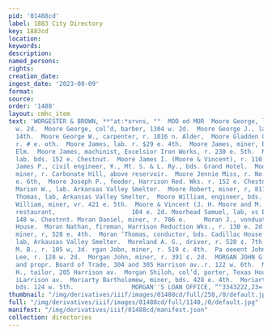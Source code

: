 ```yaml
---
pid: '01488cd'
label: 1883 City Directory
key: 1883cd
location: 
keywords: 
description: 
named_persons: 
rights: 
creation_date: 
ingest_date: '2023-08-09'
format: 
source: 
order: '1488'
layout: cmhc_item
text: 'WORGESTER & BROWN, **°at:*xrvns, °°  MOO od MOR  Moore George, lab., r. 503
  w. 2d.  Moore George, col’d, barber, 1304 w. 2d.  Moore George J., lab. r. 325 e.
  14th.  Moore George W., carpenter, r. 1016 n. Alder,  Moore Gladden C., carpenter,
  r. # e. oth.  Moore James, lab. r. $29 e. 4th.  Moore James, miner, bds, 137 w.
  Elm.  Moore James, machinist, Excelsior Iron Works, r. 230 e. 5th.  Moore James,
  lab. bds. 152 e. Chestnut.  Moore James I. (Moore & Vincent), r. 110 e. 2d.  Moore
  James P., civil engineer, ¥., Mt. S. & L. Ry., bds. Grand Hotel.  Moore James W.,
  miner, r. Carbonate Hill, above reservoir.  Moore Jennie Miss, r. No. 5, rear 332
  e. 6th,  Moore Joseph P., feeder, Harrison Red. Wks. r. 152 e. Chestnut.  Moore
  Marion W., lab. Arkansas Valley Smelter.  Moore Robert, miner, r, 811 ¢. 9th.  Moore
  Thomas, lab, Arkansas Valley Smelter,  Moore William, engineer, bds. Cadillac Honse.  Moore
  William, miner, vr. 421 e. 5th.  Moore & Vincent (J. H. Moore and M. C. Vincent),
  restaurant,                     104 e. 2d. Moorhead Samuel, lab, vs Ba volta r.
  148 w. Chestnnt. Moran Daniel, miner, r. 706 e.     Moran J., vonduaton bas. Cadillac
  House.  Moran Nathan, fireman, Harrison Reduction Wks., r. 130 e. 2d.  Moran Thomas,
  miner, r, 528 e. 4th.  Moran ‘Thomas, conductor, bds. Cadillac House.  Morath Joseph,
  lab, Arkausas Valley Smelter.  Moreland A. G., driver, r. 520 ¢. 7th.  ptousland
  M. B., r. 105 w, 3d. rgan Jobn, miner, r. 519 ¢. 4th.  Pa oeeent John, barkpr, Albert
  Lee, r. 128 w. 2d.  Morgan John, miner, r. 391 ¢. 2d.  MORGAN JOHN G., loan office,
  and propr. Board of Trade, 304 and 305 Harrison av..r. 122 w. 6th.  Morgan Joseph
  H., tailor, 205 Harrison av.  Morgan Shiloh, col’d, porter, Texas House, r. 216
  iLarrison av.  Moriarty Bartholomew, miner, bds. 428 e. 4th.  Moriarty Daniel, engineer,
  bds. 124 w. 5th.                MORGAN''S LOAN OFFICE, “"3343222,23=. '
thumbnail: "/img/derivatives/iiif/images/01488cd/full/250,/0/default.jpg"
full: "/img/derivatives/iiif/images/01488cd/full/1140,/0/default.jpg"
manifest: "/img/derivatives/iiif/01488cd/manifest.json"
collection: directories
---
```

